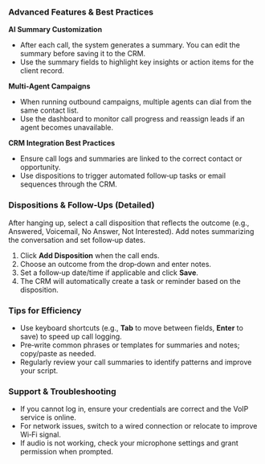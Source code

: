 ### Advanced Features & Best Practices

**AI Summary Customization**
- After each call, the system generates a summary. You can edit the summary before saving it to the CRM.
- Use the summary fields to highlight key insights or action items for the client record.

**Multi‑Agent Campaigns**
- When running outbound campaigns, multiple agents can dial from the same contact list.
- Use the dashboard to monitor call progress and reassign leads if an agent becomes unavailable.

**CRM Integration Best Practices**
- Ensure call logs and summaries are linked to the correct contact or opportunity.
- Use dispositions to trigger automated follow‑up tasks or email sequences through the CRM.

### Dispositions & Follow‑Ups (Detailed)

After hanging up, select a call disposition that reflects the outcome (e.g., Answered, Voicemail, No Answer, Not Interested). Add notes summarizing the conversation and set follow‑up dates.

1. Click **Add Disposition** when the call ends.
2. Choose an outcome from the drop‑down and enter notes.
3. Set a follow‑up date/time if applicable and click **Save**.
4. The CRM will automatically create a task or reminder based on the disposition.

### Tips for Efficiency

- Use keyboard shortcuts (e.g., **Tab** to move between fields, **Enter** to save) to speed up call logging.
- Pre‑write common phrases or templates for summaries and notes; copy/paste as needed.
- Regularly review your call summaries to identify patterns and improve your script.

### Support & Troubleshooting

- If you cannot log in, ensure your credentials are correct and the VoIP service is online.
- For network issues, switch to a wired connection or relocate to improve Wi‑Fi signal.
- If audio is not working, check your microphone settings and grant permission when prompted.
